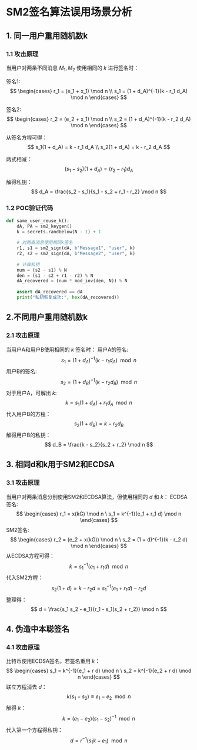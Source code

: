 # SM2签名算法误用场景分析

## 1. 同一用户重用随机数k

### 1.1 攻击原理
当用户对两条不同消息 $M_1, M_2$ 使用相同的 $k$ 进行签名时：

签名1:
$$
\begin{cases}
r_1 = (e_1 + x_1) \mod n \\
s_1 = (1 + d_A)^{-1}(k - r_1 d_A) \mod n
\end{cases}
$$

签名2:
$$
\begin{cases}
r_2 = (e_2 + x_1) \mod n \\
s_2 = (1 + d_A)^{-1}(k - r_2 d_A) \mod n
\end{cases}
$$

从签名方程可得：
$$
s_1(1 + d_A) = k - r_1 d_A \\
s_2(1 + d_A) = k - r_2 d_A
$$

两式相减：
$$
(s_1 - s_2)(1 + d_A) = (r_2 - r_1)d_A
$$

解得私钥：
$$
d_A = \frac{s_2 - s_1}{s_1 - s_2 + r_1 - r_2} \mod n
$$

### 1.2 POC验证代码
```python
def same_user_reuse_k():
    dA, PA = sm2_keygen()
    k = secrets.randbelow(N - 1) + 1
    
    # 对两条消息使用相同k签名
    r1, s1 = sm2_sign(dA, b"Message1", "user", k)
    r2, s2 = sm2_sign(dA, b"Message2", "user", k)
    
    # 计算私钥
    num = (s2 - s1) % N
    den = (s1 - s2 + r1 - r2) % N
    dA_recovered = (num * mod_inv(den, N)) % N
    
    assert dA_recovered == dA
    print("私钥恢复成功:", hex(dA_recovered))
```

## 2.不同用户重用随机数k
### 2.1 攻击原理
当用户A和用户B使用相同的 $k$ 签名时：
用户A的签名:
$$
s_1 = (1 + d_A)^{-1}(k - r_1 d_A) \mod n
$$
用户B的签名:
$$
s_2 = (1 + d_B)^{-1}(k - r_2 d_B) \mod n
$$
对于用户A，可解出 $k$:
$$
k = s_1(1 + d_A) + r_1 d_A \mod n
$$
代入用户B的方程：
$$
s_2(1 + d_B) = k - r_2 d_B
$$
解得用户B的私钥：
$$
d_B = \frac{k - s_2}{s_2 + r_2} \mod n
$$

## 3. 相同d和k用于SM2和ECDSA
### 3.1 攻击原理
当用户对两条消息分别使用SM2和ECDSA算法，但使用相同的 $d$ 和 $k$：
ECDSA签名:
$$
\begin{cases}
r_1 = x(kG) \mod n \
s_1 = k^{-1}(e_1 + r_1 d) \mod n
\end{cases}
$$
SM2签名:
$$
\begin{cases}
r_2 = (e_2 + x(kG)) \mod n \
s_2 = (1 + d)^{-1}(k - r_2 d) \mod n
\end{cases}
$$
从ECDSA方程可得：
$$
k = s_1^{-1}(e_1 + r_1 d) \mod n
$$
代入SM2方程：
$$
s_2(1 + d) = k - r_2 d = s_1^{-1}(e_1 + r_1 d) - r_2 d
$$
整理得：
$$
d = \frac{s_1 s_2 - e_1}{r_1 - s_1(s_2 + r_2)} \mod n
$$

## 4. 伪造中本聪签名
### 4.1 攻击原理
比特币使用ECDSA签名，若签名重用 $k$：
$$
\begin{cases}
s_1 = k^{-1}(e_1 + r d) \mod n \
s_2 = k^{-1}(e_2 + r d) \mod n
\end{cases}
$$
联立方程消去 $d$：
$$
k(s_1 - s_2) \equiv e_1 - e_2 \mod n
$$
解得 $k$：
$$
k = (e_1 - e_2)(s_1 - s_2)^{-1} \mod n
$$
代入第一个方程得私钥：
$$
d = r^{-1}(s_1 k - e_1) \mod n
$$
